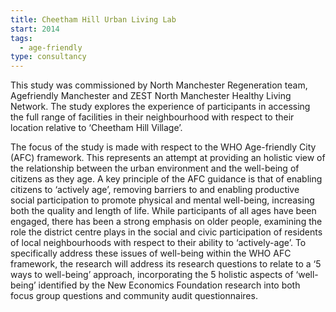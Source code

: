 ```yaml
---
title: Cheetham Hill Urban Living Lab
start: 2014
tags:
  - age-friendly
type: consultancy
---
```


This study was commissioned by North Manchester Regeneration team, Agefriendly
Manchester and ZEST North Manchester Healthy Living Network. The
study explores the experience of participants in accessing the full range of facilities
in their neighbourhood with respect to their location relative to ‘Cheetham Hill
Village’.

The focus of the study is made with respect to the WHO Age-friendly City
(AFC) framework. This represents an attempt at providing an holistic view of
the relationship between the urban environment and the well-being of citizens
as they age. A key principle of the AFC guidance is that of enabling citizens to
‘actively age’, removing barriers to and enabling productive social participation to
promote physical and mental well-being, increasing both the quality and length
of life. While participants of all ages have been engaged, there has been a strong
emphasis on older people, examining the role the district centre plays in the social
and civic participation of residents of local neighbourhoods with respect to their
ability to ‘actively-age’. To specifically address these issues of well-being within
the WHO AFC framework, the research will address its research questions to
relate to a ‘5 ways to well-being’ approach, incorporating the 5 holistic aspects
of ‘well-being’ identified by the New Economics Foundation research into both
focus group questions and community audit questionnaires.
